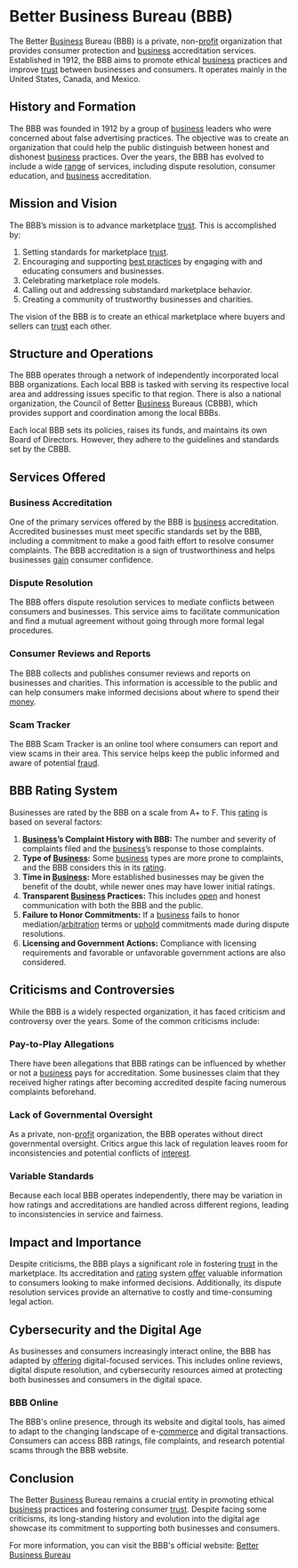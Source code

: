 # Better Business Bureau (BBB)

The Better [Business](../b/business.md) Bureau (BBB) is a private, non-[profit](../p/profit.md) organization that provides consumer protection and [business](../b/business.md) accreditation services. Established in 1912, the BBB aims to promote ethical [business](../b/business.md) practices and improve [trust](../t/trust.md) between businesses and consumers. It operates mainly in the United States, Canada, and Mexico.

## History and Formation

The BBB was founded in 1912 by a group of [business](../b/business.md) leaders who were concerned about false advertising practices. The objective was to create an organization that could help the public distinguish between honest and dishonest [business](../b/business.md) practices. Over the years, the BBB has evolved to include a wide [range](../r/range.md) of services, including dispute resolution, consumer education, and [business](../b/business.md) accreditation.

## Mission and Vision

The BBB’s mission is to advance marketplace [trust](../t/trust.md). This is accomplished by:

1. Setting standards for marketplace [trust](../t/trust.md).
2. Encouraging and supporting [best practices](../b/best_practices.md) by engaging with and educating consumers and businesses.
3. Celebrating marketplace role models.
4. Calling out and addressing substandard marketplace behavior.
5. Creating a community of trustworthy businesses and charities.

The vision of the BBB is to create an ethical marketplace where buyers and sellers can [trust](../t/trust.md) each other.

## Structure and Operations

The BBB operates through a network of independently incorporated local BBB organizations. Each local BBB is tasked with serving its respective local area and addressing issues specific to that region. There is also a national organization, the Council of Better [Business](../b/business.md) Bureaus (CBBB), which provides support and coordination among the local BBBs.

Each local BBB sets its policies, raises its funds, and maintains its own Board of Directors. However, they adhere to the guidelines and standards set by the CBBB.

## Services Offered

### Business Accreditation

One of the primary services offered by the BBB is [business](../b/business.md) accreditation. Accredited businesses must meet specific standards set by the BBB, including a commitment to make a good faith effort to resolve consumer complaints. The BBB accreditation is a sign of trustworthiness and helps businesses [gain](../g/gain.md) consumer confidence.

### Dispute Resolution

The BBB offers dispute resolution services to mediate conflicts between consumers and businesses. This service aims to facilitate communication and find a mutual agreement without going through more formal legal procedures.

### Consumer Reviews and Reports

The BBB collects and publishes consumer reviews and reports on businesses and charities. This information is accessible to the public and can help consumers make informed decisions about where to spend their [money](../m/money.md).

### Scam Tracker

The BBB Scam Tracker is an online tool where consumers can report and view scams in their area. This service helps keep the public informed and aware of potential [fraud](../f/fraud.md).

## BBB Rating System

Businesses are rated by the BBB on a scale from A+ to F. This [rating](../r/rating.md) is based on several factors:

1. **[Business](../b/business.md)’s Complaint History with BBB:** The number and severity of complaints filed and the [business](../b/business.md)’s response to those complaints.
2. **Type of [Business](../b/business.md):** Some [business](../b/business.md) types are more prone to complaints, and the BBB considers this in its [rating](../r/rating.md).
3. **Time in [Business](../b/business.md):** More established businesses may be given the benefit of the doubt, while newer ones may have lower initial ratings.
4. **Transparent [Business](../b/business.md) Practices:** This includes [open](../o/open.md) and honest communication with both the BBB and the public.
5. **Failure to Honor Commitments:** If a [business](../b/business.md) fails to honor mediation/[arbitration](../a/arbitration.md) terms or [uphold](../u/uphold.md) commitments made during dispute resolutions.
6. **Licensing and Government Actions:** Compliance with licensing requirements and favorable or unfavorable government actions are also considered.

## Criticisms and Controversies

While the BBB is a widely respected organization, it has faced criticism and controversy over the years. Some of the common criticisms include:

### Pay-to-Play Allegations

There have been allegations that BBB ratings can be influenced by whether or not a [business](../b/business.md) pays for accreditation. Some businesses claim that they received higher ratings after becoming accredited despite facing numerous complaints beforehand.

### Lack of Governmental Oversight

As a private, non-[profit](../p/profit.md) organization, the BBB operates without direct governmental oversight. Critics argue this lack of regulation leaves room for inconsistencies and potential conflicts of [interest](../i/interest.md).

### Variable Standards

Because each local BBB operates independently, there may be variation in how ratings and accreditations are handled across different regions, leading to inconsistencies in service and fairness.

## Impact and Importance

Despite criticisms, the BBB plays a significant role in fostering [trust](../t/trust.md) in the marketplace. Its accreditation and [rating](../r/rating.md) system [offer](../o/offer.md) valuable information to consumers looking to make informed decisions. Additionally, its dispute resolution services provide an alternative to costly and time-consuming legal action.

## Cybersecurity and the Digital Age

As businesses and consumers increasingly interact online, the BBB has adapted by [offering](../o/offering.md) digital-focused services. This includes online reviews, digital dispute resolution, and cybersecurity resources aimed at protecting both businesses and consumers in the digital space.

### BBB Online

The BBB's online presence, through its website and digital tools, has aimed to adapt to the changing landscape of e-[commerce](../c/commerce.md) and digital transactions. Consumers can access BBB ratings, file complaints, and research potential scams through the BBB website.

## Conclusion

The Better [Business](../b/business.md) Bureau remains a crucial entity in promoting ethical [business](../b/business.md) practices and fostering consumer [trust](../t/trust.md). Despite facing some criticisms, its long-standing history and evolution into the digital age showcase its commitment to supporting both businesses and consumers. 

For more information, you can visit the BBB's official website: [Better Business Bureau](https://www.bbb.org)